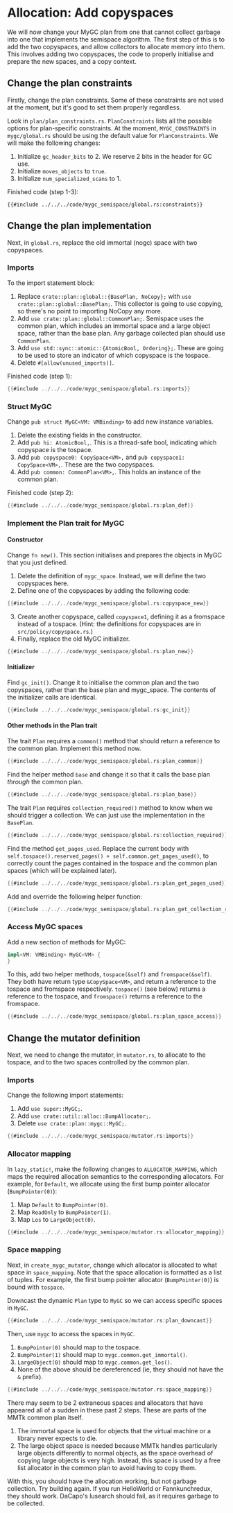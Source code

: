 # Allocation: Add copyspaces

We will now change your MyGC plan from one that cannot collect garbage
into one that implements the semispace algorithm. The first step of this
is to add the two copyspaces, and allow collectors to allocate memory 
into them. This involves adding two copyspaces, the code to properly initialise 
and prepare the new spaces, and a copy context.

## Change the plan constraints

Firstly, change the plan constraints. Some of these constraints are not used 
at the moment, but it's good to set them properly regardless.

Look in `plan/plan_constraints.rs`. `PlanConstraints` lists all the possible
options for plan-specific constraints. At the moment, `MYGC_CONSTRAINTS` in `mygc/global.rs` should be using
the default value for `PlanConstraints`. We will make the following changes:

1. Initialize `gc_header_bits` to 2. We reserve 2 bits in the header for GC use.
1. Initialize `moves_objects` to `true`.
1. Initialize `num_specialized_scans` to 1.

Finished code (step 1-3):
```
{{#include ../../../code/mygc_semispace/global.rs:constraints}}
```

## Change the plan implementation

Next, in `global.rs`, replace the old immortal (nogc) space with two copyspaces.

### Imports

To the import statement block:

   1. Replace `crate::plan::global::{BasePlan, NoCopy};` with 
   `use crate::plan::global::BasePlan;`. This collector is going to use 
   copying, so there's no point to importing NoCopy any more.
   2. Add `use crate::plan::global::CommonPlan;`. Semispace uses the common
   plan, which includes an immortal space and a large object space, rather 
   than the base plan. Any garbage collected plan should use `CommonPlan`.
   3. Add `use std::sync::atomic::{AtomicBool, Ordering};`. These are going 
   to be used to store an indicator of which copyspace is the tospace.
   4. Delete `#[allow(unused_imports)]`.

Finished code (step 1):
```rust
{{#include ../../../code/mygc_semispace/global.rs:imports}}
```

### Struct MyGC

Change `pub struct MyGC<VM: VMBinding>` to add new instance variables.

   1. Delete the existing fields in the constructor.
   2. Add `pub hi: AtomicBool,`. This is a thread-safe bool, indicating which 
   copyspace is the tospace.
   3. Add `pub copyspace0: CopySpace<VM>,` 
   and `pub copyspace1: CopySpace<VM>,`. These are the two copyspaces.
   4. Add `pub common: CommonPlan<VM>,`.
    This holds an instance of the common plan.

Finished code (step 2):
```rust
{{#include ../../../code/mygc_semispace/global.rs:plan_def}}
```

### Implement the Plan trait for MyGC

#### Constructor

Change `fn new()`. This section initialises and prepares the objects in MyGC that you just defined.

   1. Delete the definition of `mygc_space`. 
   Instead, we will define the two copyspaces here.
   2. Define one of the copyspaces by adding the following code: 
```rust
{{#include ../../../code/mygc_semispace/global.rs:copyspace_new}}
```

   3. Create another copyspace, called `copyspace1`, defining it as a fromspace 
   instead of a tospace. (Hint: the definitions for 
   copyspaces are in `src/policy/copyspace.rs`.) 
   4. Finally, replace the old MyGC initializer.
```rust
{{#include ../../../code/mygc_semispace/global.rs:plan_new}}
```

#### Initializer

Find `gc_init()`. Change it to initialise the common plan and the two 
copyspaces, rather than the base plan and mygc_space. The contents of the 
initializer calls are identical.

```rust
{{#include ../../../code/mygc_semispace/global.rs:gc_init}}
```
#### Other methods in the Plan trait

The trait `Plan` requires a `common()` method that should return a 
reference to the common plan. Implement this method now.

```rust
{{#include ../../../code/mygc_semispace/global.rs:plan_common}}
```

Find the helper method `base` and change it so that it calls the 
base plan *through* the common plan.

```rust
{{#include ../../../code/mygc_semispace/global.rs:plan_base}}
```

The trait `Plan` requires `collection_required()` method to know when
we should trigger a collection. We can just use the implementation
in the `BasePlan`.

```rust
{{#include ../../../code/mygc_semispace/global.rs:collection_required}}
```

Find the method `get_pages_used`. Replace the current body with 
`self.tospace().reserved_pages() + self.common.get_pages_used()`, to 
correctly count the pages contained in the tospace and the common plan 
spaces (which will be explained later).

```rust
{{#include ../../../code/mygc_semispace/global.rs:plan_get_pages_used}}
```

Add and override the following helper function:

```rust
{{#include ../../../code/mygc_semispace/global.rs:plan_get_collection_reserve}}
```

### Access MyGC spaces

Add a new section of methods for MyGC:

```rust
impl<VM: VMBinding> MyGC<VM> {
}
```

To this, add two helper methods, `tospace(&self)` 
and `fromspace(&self)`. They both have return type `&CopySpace<VM>`, 
and return a reference to the tospace and fromspace respectively. 
`tospace()` (see below) returns a reference to the tospace, 
and `fromspace()` returns a reference to the fromspace.

```rust
{{#include ../../../code/mygc_semispace/global.rs:plan_space_access}}
```

## Change the mutator definition

Next, we need to change the mutator, in `mutator.rs`, to allocate to the 
tospace, and to the two spaces controlled by the common plan. 

### Imports

Change the following import statements:
   1. Add `use super::MyGC;`.
   2. Add `use crate::util::alloc::BumpAllocator;`.
   3. Delete `use crate::plan::mygc::MyGC;`.

```rust
{{#include ../../../code/mygc_semispace/mutator.rs:imports}}
```

### Allocator mapping

In `lazy_static!`, make the following changes to `ALLOCATOR_MAPPING`, 
which maps the required allocation semantics to the corresponding allocators. 
For example, for `Default`, we allocate using the first bump pointer allocator 
(`BumpPointer(0)`):
   1. Map `Default` to `BumpPointer(0)`.
   2. Map `ReadOnly` to `BumpPointer(1)`.
   3. Map `Los` to `LargeObject(0)`. 

```rust
{{#include ../../../code/mygc_semispace/mutator.rs:allocator_mapping}}
```

### Space mapping

Next, in `create_mygc_mutator`, change which allocator is allocated to what 
space in `space_mapping`. Note that the space allocation is formatted as a list 
of tuples. For example, the first bump pointer allocator (`BumpPointer(0)`) is 
bound with `tospace`.

Downcast the dynamic `Plan` type to `MyGC` so we can access specific spaces in `MyGC`.

```rust
{{#include ../../../code/mygc_semispace/mutator.rs:plan_downcast}}
```

Then, use `mygc` to access the spaces in `MyGC`.

   1. `BumpPointer(0)` should map to the tospace.
   2. `BumpPointer(1)` should map to `mygc.common.get_immortal()`.
   3. `LargeObject(0)` should map to `mygc.common.get_los()`.
   4. None of the above should be dereferenced (ie, they should not have 
   the `&` prefix).

```rust
{{#include ../../../code/mygc_semispace/mutator.rs:space_mapping}}
```
     
There may seem to be 2 extraneous spaces and allocators that have appeared all 
of a sudden in these past 2 steps. These are parts of the MMTk common plan 
itself.

 1. The immortal space is used for objects that the virtual machine or a 
 library never expects to die.
 2. The large object space is needed because MMTk handles particularly large 
 objects differently to normal objects, as the space overhead of copying 
 large objects is very high. Instead, this space is used by a free list 
 allocator in the common plan to avoid having to copy them. 

With this, you should have the allocation working, but not garbage collection. 
Try building again. If you run HelloWorld or Fannkunchredux, they should
work. DaCapo's lusearch should fail, as it requires garbage to be collected. 